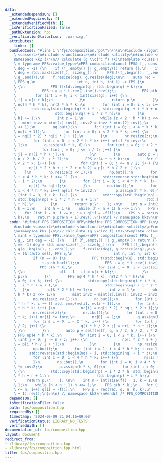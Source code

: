 ```yaml
---
data:
  _extendedDependsOn: []
  _extendedRequiredBy: []
  _extendedVerifiedWith: []
  _isVerificationFailed: false
  _pathExtension: hpp
  _verificationStatusIcon: ':warning:'
  attributes:
    links: []
  bundledCode: "#line 1 \"fps/composition.hpp\"\n\n\n\n#include <algorithm>\n#include\
    \ <cassert>\n#include <functional>\n#include <utility>\n#include <vector>\n\n\
    namespace kk2 {\n\n// calculate (g \\circ f) (X)\ntemplate <class FPS, class mint\
    \ = typename FPS::value_type>\nFPS composition(const FPS& f_, const FPS& g_, int\
    \ deg = -1) {\n    if (f_.empty() || g_.empty()) return {};\n    if (deg == -1)\
    \ deg = std::max(size(f_), size(g_));\n    FPS f(f_.begin(), f_.end()), g(g_.begin(),\
    \ g_.end());\n    f.resize(deg), g.resize(deg);\n\n    auto rec = [&](auto self,\
    \ FPS q,\n                   int n, int h, int k) -> FPS {\n        if (n == 0)\
    \ {\n            FPS t(std::begin(q), std::begin(q) + k);\n            t.push_back(1);\n\
    \            FPS u = g * t.rev().inv().rev();\n            FPS p(h * k);\n   \
    \         for (int i = 0; i < (int)size(g); i++) {\n                p[k - 1 -\
    \ i] = u[i + k];\n            }\n            return p;\n        }\n        FPS\
    \ nq(4 * h * k), nr(2 * h * k);\n        for (int i = 0; i < k; i++) {\n     \
    \       std::copy(std::begin(q) + i * h, std::begin(q) + i * h + n + 1,\n    \
    \                  std::begin(nq) + i * 2 * h);\n        }\n        nq[k * 2 *\
    \ h] += 1;\n        int z = 1;\n        while (z < 2 * h * k) z <<= 1;\n     \
    \   mint invz = mint(z).inv(), invz2 = invz * mint(2).inv();\n        nq.resize(z\
    \ << 1);\n        nq.but();\n        for (int i = 0; i < 4 * h * k; i += 2) std::swap(nq[i],\
    \ nq[i + 1]);\n        for (int i = 0; i < 2 * h * k; i++) {\n            nr[i]\
    \ = nq[i * 2] * nq[i * 2 + 1];\n        }\n        nr.resize(z);\n        nr.ibut();\n\
    \        for (int i = 0; i < 2 * h * k; i++) nr[i] *= invz;\n        nr[0] -=\
    \ 1;\n        q.assign(h * k, 0);\n        for (int i = 0; i < 2 * k; i++) {\n\
    \            for (int j = 0; j <= n / 2; j++) {\n                q[i * h / 2 +\
    \ j] = nr[i * h + j];\n            }\n        }\n        auto p = self(self, q,\
    \ n / 2, h / 2, k * 2);\n        FPS np(4 * h * k);\n        for (int i = 0; i\
    \ < 2 * k; i++) {\n            for (int j = 0; j <= n / 2; j++) {\n          \
    \      np[i * 2 * h + j * 2 + n % 2] = p[i * h / 2 + j];\n            }\n    \
    \    }\n        np.resize(z << 1);\n        np.but();\n        for (int i = 1;\
    \ i < 4 * h * k; i <<= 1) {\n            std::reverse(std::begin(nq) + i, std::begin(nq)\
    \ + i * 2);\n        }\n        for (int i = 0; i < 4 * h * k; i++) {\n      \
    \      np[i] *= nq[i];\n        }\n        np.ibut();\n        for (int i = 0;\
    \ i < 4 * h * k; i++) np[i] *= invz2;\n        p.assign(h * k, 0);\n        for\
    \ (int i = 0; i < k; i++) {\n            std::copy(std::begin(np) + i * 2 * h,\
    \ std::begin(np) + i * 2 * h + n + 1,\n                      std::begin(p) + i\
    \ * h);\n        }\n        return p;\n    }; \n\n    int n = int(size(f)) - 1,\
    \ k = 1;\n    int h = 1;\n    while (h < n + 1) h <<= 1;\n    FPS q(h * k);\n\
    \    for (int i = 0; i <= n; i++) q[i] = -f[i];\n    FPS p = rec(rec, q, n, h,\
    \ k);\n    return p.pre(n + 1).rev();\n}\n\n} // namespace kk2\n\n\n"
  code: "#ifndef FPS_COMPOSITION_HPP\n#define FPS_COMPOSITION_HPP 1\n\n#include <algorithm>\n\
    #include <cassert>\n#include <functional>\n#include <utility>\n#include <vector>\n\
    \nnamespace kk2 {\n\n// calculate (g \\circ f) (X)\ntemplate <class FPS, class\
    \ mint = typename FPS::value_type>\nFPS composition(const FPS& f_, const FPS&\
    \ g_, int deg = -1) {\n    if (f_.empty() || g_.empty()) return {};\n    if (deg\
    \ == -1) deg = std::max(size(f_), size(g_));\n    FPS f(f_.begin(), f_.end()),\
    \ g(g_.begin(), g_.end());\n    f.resize(deg), g.resize(deg);\n\n    auto rec\
    \ = [&](auto self, FPS q,\n                   int n, int h, int k) -> FPS {\n\
    \        if (n == 0) {\n            FPS t(std::begin(q), std::begin(q) + k);\n\
    \            t.push_back(1);\n            FPS u = g * t.rev().inv().rev();\n \
    \           FPS p(h * k);\n            for (int i = 0; i < (int)size(g); i++)\
    \ {\n                p[k - 1 - i] = u[i + k];\n            }\n            return\
    \ p;\n        }\n        FPS nq(4 * h * k), nr(2 * h * k);\n        for (int i\
    \ = 0; i < k; i++) {\n            std::copy(std::begin(q) + i * h, std::begin(q)\
    \ + i * h + n + 1,\n                      std::begin(nq) + i * 2 * h);\n     \
    \   }\n        nq[k * 2 * h] += 1;\n        int z = 1;\n        while (z < 2 *\
    \ h * k) z <<= 1;\n        mint invz = mint(z).inv(), invz2 = invz * mint(2).inv();\n\
    \        nq.resize(z << 1);\n        nq.but();\n        for (int i = 0; i < 4\
    \ * h * k; i += 2) std::swap(nq[i], nq[i + 1]);\n        for (int i = 0; i < 2\
    \ * h * k; i++) {\n            nr[i] = nq[i * 2] * nq[i * 2 + 1];\n        }\n\
    \        nr.resize(z);\n        nr.ibut();\n        for (int i = 0; i < 2 * h\
    \ * k; i++) nr[i] *= invz;\n        nr[0] -= 1;\n        q.assign(h * k, 0);\n\
    \        for (int i = 0; i < 2 * k; i++) {\n            for (int j = 0; j <= n\
    \ / 2; j++) {\n                q[i * h / 2 + j] = nr[i * h + j];\n           \
    \ }\n        }\n        auto p = self(self, q, n / 2, h / 2, k * 2);\n       \
    \ FPS np(4 * h * k);\n        for (int i = 0; i < 2 * k; i++) {\n            for\
    \ (int j = 0; j <= n / 2; j++) {\n                np[i * 2 * h + j * 2 + n % 2]\
    \ = p[i * h / 2 + j];\n            }\n        }\n        np.resize(z << 1);\n\
    \        np.but();\n        for (int i = 1; i < 4 * h * k; i <<= 1) {\n      \
    \      std::reverse(std::begin(nq) + i, std::begin(nq) + i * 2);\n        }\n\
    \        for (int i = 0; i < 4 * h * k; i++) {\n            np[i] *= nq[i];\n\
    \        }\n        np.ibut();\n        for (int i = 0; i < 4 * h * k; i++) np[i]\
    \ *= invz2;\n        p.assign(h * k, 0);\n        for (int i = 0; i < k; i++)\
    \ {\n            std::copy(std::begin(np) + i * 2 * h, std::begin(np) + i * 2\
    \ * h + n + 1,\n                      std::begin(p) + i * h);\n        }\n   \
    \     return p;\n    }; \n\n    int n = int(size(f)) - 1, k = 1;\n    int h =\
    \ 1;\n    while (h < n + 1) h <<= 1;\n    FPS q(h * k);\n    for (int i = 0; i\
    \ <= n; i++) q[i] = -f[i];\n    FPS p = rec(rec, q, n, h, k);\n    return p.pre(n\
    \ + 1).rev();\n}\n\n} // namespace kk2\n\n#endif /* FPS_COMPOSITION_HPP */"
  dependsOn: []
  isVerificationFile: false
  path: fps/composition.hpp
  requiredBy: []
  timestamp: '2024-09-09 21:04:16+09:00'
  verificationStatus: LIBRARY_NO_TESTS
  verifiedWith: []
documentation_of: fps/composition.hpp
layout: document
redirect_from:
- /library/fps/composition.hpp
- /library/fps/composition.hpp.html
title: fps/composition.hpp
---
```

